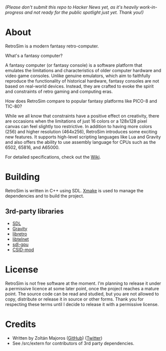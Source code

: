 _(Please don't submit this repo to Hacker News yet, as it's heavily work-in-progress and not ready for the public spotlight just yet. Thank you!)_

# About

RetroSim is a modern fantasy retro-computer. 

What's a fantasy computer?

A fantasy computer (or fantasy console) is a software platform that emulates the limitations and characteristics of older computer hardware and video game consoles. Unlike genuine emulators, which aim to faithfully reproduce the functionality of historical hardware, fantasy consoles are not based on real-world devices. Instead, they are crafted to evoke the spirit and constraints of retro gaming and computing eras.

How does RetroSim compare to popular fantasy platforms like PICO-8 and TIC-80?

While we all know that constraints have a positive effect on creativity, there are occasions when the limitations of just 16 colors or a 128x128 pixel canvas can feel slightly too restrictive. In addition to having more colors (256) and higher resolution (464x256), RetroSim introduces some exciting new features. It supports high-level scripting languages like Lua and Gravity and also offers the ability to use assembly language for CPUs such as the 6502, 65816, and A65000.

For detailed specifications, check out the [Wiki](https://github.com/arcanelab/RetroSim/wiki).

# Building

RetroSim is written in C++ using SDL. [Xmake](https://xmake.io/) is used to manage the dependencies and to build the project.

## 3rd-party libraries
* [SDL](http://www.libsdl.org/)
* [Gravity](https://marcobambini.github.io/gravity/)
* [libretro](https://www.libretro.com/)
* [libtelnet](http://github.com/seanmiddleditch/libtelnet)
* [sdl-gpu](https://github.com/grimfang4/sdl-gpu)
* [CSID-mod](https://github.com/possan/csid-mod)

# License

RetroSim is not free software at the moment. I'm planning to release it under a permissive licence at some later point, once the project reaches a mature point. The source code can be read and studied, but you are not allowed to copy, distribute or release it in source or other forms. Thank you for respecting these terms until I decide to release it with a permissive license.

# Credits

* Written by Zoltán Majoros ([GitHub](https://github.com/arcanelab)) ([Twitter](https://twitter.com/arcanelab))
* See /src/extern for contributors of 3rd party dependencies.
